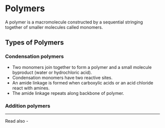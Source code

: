 # Polymers
A polymer is a macromolecule constructed by a sequential stringing together of smaller molecules called monomers.

## Types of Polymers

### Condensation polymers

- Two monomers join together to form a polymer and a small molecule byproduct (water or hydrochloric acid).
- Condensation monomers have two reactive sites.
- An amide linkage is formed when carboxylic acids or an acid chloride react with amines.
- The amide linkage repeats along backbone of polymer.

### Addition polymers

---
Read also - 